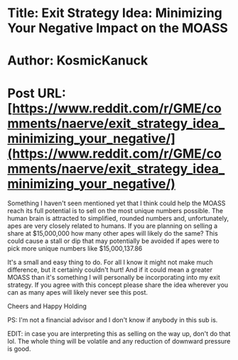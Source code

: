 # Title: Exit Strategy Idea: Minimizing Your Negative Impact on the MOASS
# Author: KosmicKanuck
# Post URL: [https://www.reddit.com/r/GME/comments/naerve/exit_strategy_idea_minimizing_your_negative/](https://www.reddit.com/r/GME/comments/naerve/exit_strategy_idea_minimizing_your_negative/)


Something I haven't seen mentioned yet that I think could help the MOASS reach its full potential is to sell on the most unique numbers possible. The human brain is attracted to simplified, rounded numbers and, unfortunately, apes are very closely related to humans. If you are planning on selling a share at $15,000,000 how many other apes will likely do the same? This could cause a stall or dip that may potentially be avoided if apes were to pick more unique numbers like $15,000,137.86 

It's a small and easy thing to do. For all I know it might not make much difference, but it certainly couldn't hurt! And if it could mean a greater MOASS than it's something I will personally be incorporating into my exit strategy. If you agree with this concept please share the idea wherever you can as many apes will likely never see this post. 

Cheers and Happy Holding

PS: I'm not a financial advisor and I don't know if anybody in this sub is.

EDIT: in case you are interpreting this as selling on the way up, don't do that lol. The whole thing will be volatile and any reduction of downward pressure is good.